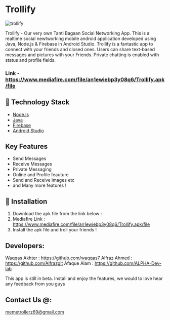 # Trollify

![trollify](http://www.mediafire.com/convkey/02d1/7nseu9gevyahvjjzg.jpg)

Trollify - Our very own Tanti Bagaan Social Networking App. This is a realtime social newtworking mobile android application developed using Java, Node.js & Firebase in Android Studio. Trollify is a fantastic app to connect with your friends and closed ones. Users can share text-based messages and pictures with your Friends. Private chatting is enabled with status and profile fields.

### Link - https://www.mediafire.com/file/an1ewiebp3y08q6/Trollify.apk/file

## 🏁 Technology Stack

- [Node.js](https://nodejs.org/en/)
- [Java](https://www.java.com/)
- [Firebase](https://firebase.google.com/)
- [Android Studio](https://developer.android.com/studio)

## Key Features

- Send Messages
- Receive Messages
- Private Messaging
- Online and Profile feauture
- Send and Receive images etc
- and Many more features !

## 🏃‍ Installation

1. Download the apk file from the link below :
2. Mediafire Link : https://www.mediafire.com/file/an1ewiebp3y08q6/Trollify.apk/file
3. Install the apk file and troll your friends !

## Developers:

Waqqas Akhter : https://github.com/waqqas7
Alfraz Ahmed : https://github.com/Alfrazgit
Afaque Alam : https://github.com/ALPHA-Dev-lab

This app is still in beta. Install and enjoy the features, we would to love hear any feedback from you guys

## Contact Us @: 

memetrollerz69@gmail.com
